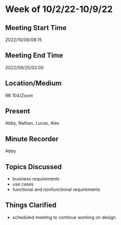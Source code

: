 # Week of 10/2/22-10/9/22

## Meeting Start Time
2022/10/06/08:15

## Meeting End Time
2022/09/25/02:00

## Location/Medium
RB 104/Zoom

## Present
Abby, Nathan, Lucas, Alex

## Minute Recorder
Abby

## Topics Discussed
* business requirements
* use cases
* functional and nonfunctional requirements

## Things Clarified
* scheduled meeting to continue working on design


